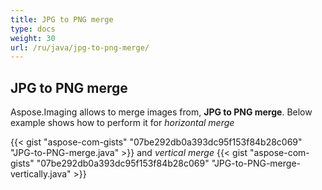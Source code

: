 ```yaml
---
title: JPG to PNG merge
type: docs
weight: 30
url: /ru/java/jpg-to-png-merge/
---
```


## **JPG to PNG merge**
Aspose.Imaging allows to merge images from, **JPG to PNG merge**. Below example shows how to perform it for *horizontal merge*

{{< gist "aspose-com-gists" "07be292db0a393dc95f153f84b28c069" "JPG-to-PNG-merge.java" >}}
and *vertical merge*
{{< gist "aspose-com-gists" "07be292db0a393dc95f153f84b28c069" "JPG-to-PNG-merge-vertically.java" >}}
